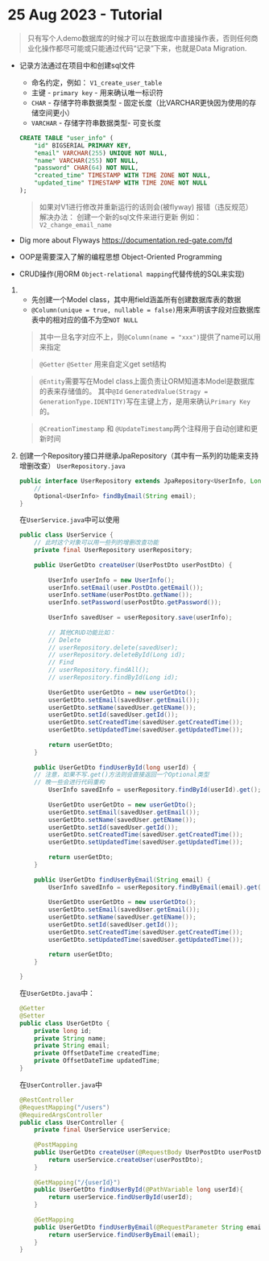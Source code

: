 # 25 Aug 2023 - Tutorial

> 只有写个人demo数据库的时候才可以在数据库中直接操作表，否则任何商业化操作都尽可能或只能通过代码“记录”下来，也就是Data Migration.

- 记录方法通过在项目中和创建sql文件
    - 命名约定，例如： `V1_create_user_table`
    - 主键 - `primary key` - 用来确认唯一标识符
    - `CHAR` - 存储字符串数据类型 - 固定长度（比VARCHAR更快因为使用的存储空间更小）
    - `VARCHAR` - 存储字符串数据类型- 可变长度
    ```sql
    CREATE TABLE "user_info" (
        "id" BIGSERIAL PRIMARY KEY,
        "email" VARCHAR(255) UNIQUE NOT NULL,
        "name" VARCHAR(255) NOT NULL,
        "password" CHAR(64) NOT NULL,
        "created_time" TIMESTAMP WITH TIME ZONE NOT NULL,
        "updated_time" TIMESTAMP WITH TIME ZONE NOT NULL
    );
    ```
    > 如果对V1进行修改并重新运行的话则会(被flyway) 报错（违反规范）
    > 解决办法： 创建一个新的sql文件来进行更新 例如：`V2_change_email_name`
- Dig more about Flyways
    https://documentation.red-gate.com/fd
    
- OOP是需要深入了解的编程思想 Object-Oriented Programming
    
- CRUD操作(用ORM `Object-relational mapping`代替传统的SQL来实现)
    
1. 
    - 先创建一个Model class，其中用field涵盖所有创建数据库表的数据
    - `@Column(unique = true, nullable = false)`用来声明该字段对应数据库表中的相对应的值不为空`NOT NULL`
    > 其中一旦名字对应不上，则`@Column(name = "xxx")`提供了name可以用来指定
    
    > `@Getter` `@Setter` 用来自定义get set结构
    
    > `@Entity`需要写在Model class上面负责让ORM知道本Model是数据库的表来存储值的。 其中`@Id` `GeneratedValue(Stragy = GenerationType.IDENTITY)`写在主键上方，是用来确认`Primary Key`的。
    
    > `@CreationTimestamp` 和 `@UpdateTimestamp`两个注释用于自动创建和更新时间
    
1. 创建一个Repository接口并继承JpaRepository（其中有一系列的功能来支持增删改查）
    `UserRepository.java`
    ```java
    public interface UserRepository extends JpaRepository<UserInfo, Long> {
        //
        Optional<UserInfo> findByEmail(String email);
    }
    ```
    
    在`UserService.java`中可以使用
    
    ```java
    public class UserService {
        // 此时这个对象可以用一些列的增删改查功能
        private final UserRepository userRepository;
        
        public UserGetDto createUser(UserPostDto userPostDto) {
        
            UserInfo userInfo = new UserInfo();
            userInfo.setEmail(user.PostDto.getEmail());
            userInfo.setName(userPostDto.getName());
            userInfo.setPassword(userPostDto.getPassword());
            
            UserInfo savedUser = userRepository.save(userInfo);
            
            // 其他CRUD功能比如：
            // Delete
            // userRepository.delete(savedUser);
            // userRepository.deleteById(Long id);
            // Find
            // userRepository.findAll();
            // userRepository.findById(Long id);            
            
            UserGetDto userGetDto = new userGetDto();
            userGetDto.setEmail(savedUser.getEmail());
            userGetDto.setName(savedUser.getEName());
            userGetDto.setId(savedUser.getId());
            userGetDto.setCreatedTime(savedUser.getCreatedTime());
            userGetDto.setUpdatedTime(savedUser.getUpdatedTime());
            
            return userGetDto;
        }
        
        public UserGetDto findUserById(long userId) {
        // 注意，如果不写.get()方法则会直接返回一个Optional类型
        // 晚一些会进行代码重构
            UserInfo savedInfo = userRepository.findById(userId).get();
            
            UserGetDto userGetDto = new userGetDto();
            userGetDto.setEmail(savedUser.getEmail());
            userGetDto.setName(savedUser.getEName());
            userGetDto.setId(savedUser.getId());
            userGetDto.setCreatedTime(savedUser.getCreatedTime());
            userGetDto.setUpdatedTime(savedUser.getUpdatedTime());
            
            return userGetDto;
        }
        
        public UserGetDto findUserByEmail(String email) {
            UserInfo savedInfo = userRepository.findByEmail(email).get();
            
            UserGetDto userGetDto = new userGetDto();
            userGetDto.setEmail(savedUser.getEmail());
            userGetDto.setName(savedUser.getEName());
            userGetDto.setId(savedUser.getId());
            userGetDto.setCreatedTime(savedUser.getCreatedTime());
            userGetDto.setUpdatedTime(savedUser.getUpdatedTime());
            
            return userGetDto;
        }
    
    }
    ```
    
    在`UserGetDto.java`中：
    ``` java
    @Getter
    @Setter
    public class UserGetDto {
        private long id;
        private String name;
        private String email;
        private OffsetDateTime createdTime;
        private OffsetDateTime updatedTime;
    }
    ```
    
    在`UserController.java`中
    ```java
    @RestController
    @RequestMapping("/users")
    @RequiredArgsController
    public class UserController {
        private final UserService userService;
        
        @PostMapping
        public UserGetDto createUser(@RequestBody UserPostDto userPostDto) {
            return userService.createUser(userPostDto);
        } 
        
        @GetMapping("/{userId}")
        public UserGetDto findUserById(@PathVariable long userId){
            return userService.findUserById(userId);
        }
        
        @GetMapping
        public UserGetDto findUserByEmail(@RequestParameter String email) {
            return userService.findUserByEmail(email);
        }
    }
    ```
    